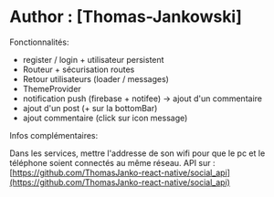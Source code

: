 # Author : [Thomas-Jankowski]

Fonctionnalités:
> 
- register / login + utilisateur persistent
- Routeur + sécurisation routes
- Retour utilisateurs (loader / messages)
- ThemeProvider
- notification push (firebase + notifee) -> ajout d'un commentaire
- ajout d'un post (+ sur la bottomBar)
- ajout commentaire (click sur icon message)
>

Infos complémentaires:

Dans les services, mettre l'addresse de son wifi pour que le pc et le téléphone soient connectés au même réseau.
API sur : [https://github.com/ThomasJanko-react-native/social_api](https://github.com/ThomasJanko-react-native/social_api)